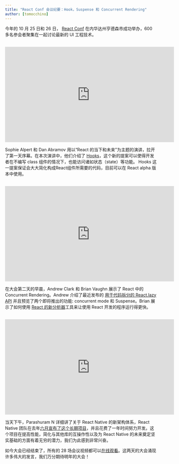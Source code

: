 ```yaml
---
title: "React Conf 会议纪要：Hook，Suspense 和 Concurrent Rendering"
author: [tomocchino]
---
```


今年的 10 月 25 日和 26 日， [React Conf](https://conf.reactjs.org/) 在内华达州亨德森市成功举办，600 多名参会者聚集在一起讨论最新的 UI 工程技术。

<br>

<iframe width="560" height="315" src="https://www.youtube.com/embed/V-QO-KO90iQ" frameborder="0" allow="accelerometer; autoplay; encrypted-media; gyroscope; picture-in-picture" allowfullscreen></iframe>

Sophie Alpert 和 Dan Abramov 用以“React 的当下和未来”为主题的演讲，拉开了第一天序幕。在本次演讲中，他们介绍了 [Hooks](/docs/hooks-intro.html)，这个新的提案可以使得开发者在不编写 class 组件的情况下，也能访问诸如状态（state）等功能。 Hooks 这一提案保证会大大简化构成React组件所需要的代码，目前可以在 React alpha 版本中使用。

<br>

<iframe width="560" height="315" src="https://www.youtube.com/embed/ByBPyMBTzM0" frameborder="0" allow="accelerometer; autoplay; encrypted-media; gyroscope; picture-in-picture" allowfullscreen></iframe>

在大会第二天的早晨，Andrew Clark 和 Brian Vaughn 展示了 React 中的 Concurrent Rendering。Andrew 介绍了最近发布的 [用于代码拆分的 React.lazy API](/blog/2018/10/23/react-v-16-6.html) 并且预览了两个即将推出的功能: concurrent mode 和 Suspense。Brian 展示了如何使用 [React 的新分析器](/blog/2018/09/10/introducing-the-react-profiler.html)工具来让使用 React 开发的程序运行得更快。

<br>

<iframe width="560" height="315" src="https://www.youtube.com/embed/UcqRXTriUVI" frameborder="0" allow="accelerometer; autoplay; encrypted-media; gyroscope; picture-in-picture" allowfullscreen></iframe>

当天下午，Parashuram N 详细讲了关于 React Native 的新架构体系，React Native 团队在去年[六月宣布了这个长期项目](https://facebook.github.io/react-native/blog/2018/06/14/state-of-react-native-2018)，并且花费了一年时间努力开发。这个项目在提高性能，简化与其他库的互操作性以及为 React Native 的未来奠定坚实基础的方面有着无穷的潜力，我们为此感到非常兴奋。

如今大会已经结束了，所有的 28 场会议视频都可以[在线观看](https://www.youtube.com/playlist?list=PLPxbbTqCLbGE5AihOSExAa4wUM-P42EIJ)。这两天的大会涌现许多伟大的发言，我们万分期待明年的大会！
